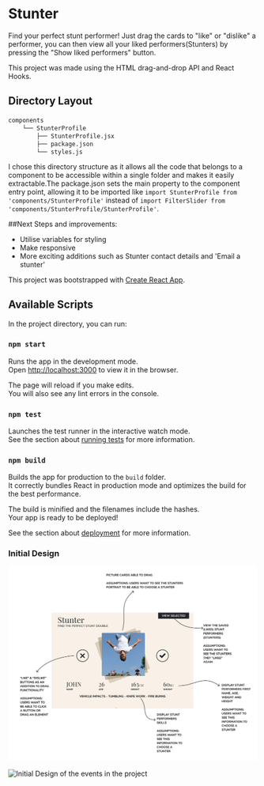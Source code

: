 # Stunter

Find your perfect stunt performer!
Just drag the cards to "like" or "dislike" a performer, you can then view all your liked performers(Stunters) by pressing the "Show liked performers" button.

This project was made using the HTML drag-and-drop API and React Hooks. 

## Directory Layout

```
components 
    └── StunterProfile
        ├── StunterProfile.jsx 
        ├── package.json
        └── styles.js 
  ```
I chose this directory structure as it allows all the code that belongs to a component to be accessible within a single folder and makes it easily extractable.The package.json sets the main property to the component entry point, allowing it to be imported like `import StunterProfile from 'components/StunterProfile'` instead of `import FilterSlider from 'components/StunterProfile/StunterProfile'`.

##Next Steps and improvements:

- Utilise variables for styling
- Make responsive
- More exciting additions such as Stunter contact details and 'Email a stunter'

This project was bootstrapped with [Create React App](https://github.com/facebook/create-react-app).

## Available Scripts

In the project directory, you can run:

### `npm start`

Runs the app in the development mode.\
Open [http://localhost:3000](http://localhost:3000) to view it in the browser.

The page will reload if you make edits.\
You will also see any lint errors in the console.

### `npm test`

Launches the test runner in the interactive watch mode.\
See the section about [running tests](https://facebook.github.io/create-react-app/docs/running-tests) for more information.

### `npm build`

Builds the app for production to the `build` folder.\
It correctly bundles React in production mode and optimizes the build for the best performance.

The build is minified and the filenames include the hashes.\
Your app is ready to be deployed!

See the section about [deployment](https://facebook.github.io/create-react-app/docs/deployment) for more information.

### Initial Design

![Initial visual design of the project](https://github.com/cheniecemanning/Stunter/blob/6474966dc906189e96c7ab61aec983490fcc4aa9/src/assets/initalDesign.png)

![Initial Design of the events in the project](https://user-images.githubusercontent.com/26623868/122906779-6e823600-d34a-11eb-98b9-d39acc17d48b.png)

